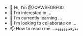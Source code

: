 - 👋 Hi, I’m @7QAWSEDRF00
- 👀 I’m interested in ...
- 🌱 I’m currently learning ...
- 💞️ I’m looking to collaborate on ...
- 📫 How to reach me ...تعرفنيهههههه

<!---
7QAWSEDRF00/7QAWSEDRF00 is a ✨ special ✨ repository because its `README.md` (this file) appears on your GitHub profile.
You can click the Preview link to take a look at your changes.
--->
